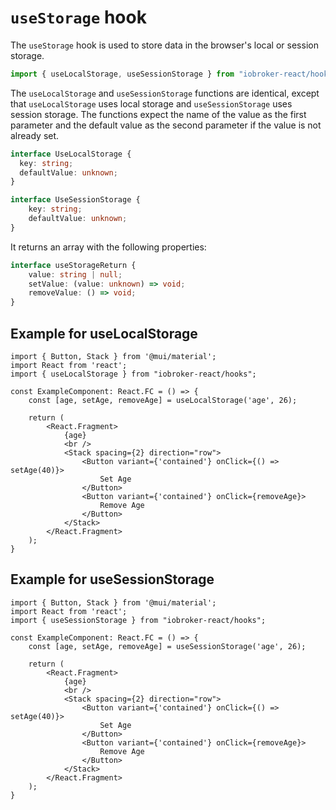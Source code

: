 # `useStorage` hook

The `useStorage` hook is used to store data in the browser's local or session storage.

```ts
import { useLocalStorage, useSessionStorage } from "iobroker-react/hooks";
```

The `useLocalStorage` and `useSessionStorage` functions are identical, except that `useLocalStorage` uses local storage and `useSessionStorage` uses session storage.
The functions expect the name of the value as the first parameter and the default value as the second parameter if the value is not already set.

```ts
interface UseLocalStorage {
  key: string;
  defaultValue: unknown;
}

interface UseSessionStorage {
	key: string;
	defaultValue: unknown;
}
```

It returns an array with the following properties:

```ts
interface useStorageReturn {
	value: string | null;
	setValue: (value: unknown) => void;
	removeValue: () => void;
}
```

## Example for useLocalStorage

```tsx
import { Button, Stack } from '@mui/material';
import React from 'react';
import { useLocalStorage } from "iobroker-react/hooks";

const ExampleComponent: React.FC = () => {
	const [age, setAge, removeAge] = useLocalStorage('age', 26);

	return (
		<React.Fragment>
			{age}
			<br />
			<Stack spacing={2} direction="row">
				<Button variant={'contained'} onClick={() => setAge(40)}>
					Set Age
				</Button>
				<Button variant={'contained'} onClick={removeAge}>
					Remove Age
				</Button>
			</Stack>
		</React.Fragment>
	);
}

```

## Example for useSessionStorage

```tsx
import { Button, Stack } from '@mui/material';
import React from 'react';
import { useSessionStorage } from "iobroker-react/hooks";

const ExampleComponent: React.FC = () => {
	const [age, setAge, removeAge] = useSessionStorage('age', 26);

	return (
		<React.Fragment>
			{age}
			<br />
			<Stack spacing={2} direction="row">
				<Button variant={'contained'} onClick={() => setAge(40)}>
					Set Age
				</Button>
				<Button variant={'contained'} onClick={removeAge}>
					Remove Age
				</Button>
			</Stack>
		</React.Fragment>
	);
}

```
